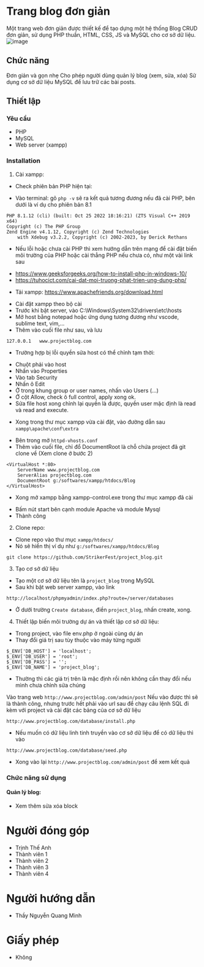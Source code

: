 # Trang blog đơn giản
Một trang web đơn giản được thiết kế để tạo dựng một hệ thống Blog CRUD đơn giản, sử dụng PHP thuần, HTML, CSS, JS và MySQL cho cơ sở dữ liệu.
![image](https://github.com/StrikerFest/project_blog/assets/72716233/67e553ac-503a-471d-8a9e-47a46535352a)

## Chức năng
Đơn giản và gọn nhẹ
Cho phép người dùng quản lý blog (xem, sửa, xóa)
Sử dụng cơ sở dữ liệu MySQL để lưu trữ các bài posts.

## Thiết lập
### Yêu cầu
- PHP
- MySQL
- Web server (xampp)

### Installation

1. Cài xampp:
- Check phiên bản PHP hiện tại:
+ Vào terminal: gõ `php -v` sẽ ra kết quả tương đương nếu đã cài PHP, bên dưới là ví dụ cho phiên bản 8.1

```
PHP 8.1.12 (cli) (built: Oct 25 2022 18:16:21) (ZTS Visual C++ 2019 x64)
Copyright (c) The PHP Group
Zend Engine v4.1.12, Copyright (c) Zend Technologies
    with Xdebug v3.2.2, Copyright (c) 2002-2023, by Derick Rethans    
```

- Nếu lỗi hoặc chưa cài PHP thì xem hướng dẫn trên mạng để cài đặt biến môi trường của PHP hoặc cài thẳng PHP nếu chưa có, như một vài link sau
+ https://www.geeksforgeeks.org/how-to-install-php-in-windows-10/
+ https://tuhocict.com/cai-dat-moi-truong-phat-trien-ung-dung-php/

- Tải xampp: https://www.apachefriends.org/download.html
+ Cài đặt xampp theo bộ cài
+ Trước khi bật server, vào C:\Windows\System32\drivers\etc\hosts
+ Mở host bằng notepad hoặc ứng dụng tương đương như vscode, sublime text, vim,...
+ Thêm vào cuối file như sau, và lưu
```
127.0.0.1   www.projectblog.com
```
- Trường hợp bị lỗi quyền sửa host có thể chỉnh tạm thời:
+ Chuột phải vào host
+ Nhấn vào Properties
+ Vào tab Security
+ Nhấn ô Edit
+ Ở trong khung group or user names, nhấn vào Users (...)
+ Ở cột Allow, check ô full control, apply xong ok.
+ Sửa file host xong chỉnh lại quyền là được, quyền user mặc định là read và read and execute.

- Xong trong thư mục xampp vừa cài đặt, vào đường dẫn sau `xampp\apache\conf\extra`
+ Bên trong mở `httpd-vhosts.conf`
+ Thêm vào cuối file, chỉ đổ DocumentRoot là chỗ chứa project đã git clone về (Xem clone ở bước 2)
```
<VirtualHost *:80>
    ServerName www.projectblog.com
    ServerAlias projectblog.com
    DocumentRoot g:/softwares/xampp/htdocs/Blog
</VirtualHost>
```

- Xong mở xampp bằng xampp-control.exe trong thư mục xampp đã cài
+ Bấm nút start bên cạnh module Apache và module Mysql
+ Thành công

2. Clone repo:
- Clone repo vào thư mục `xampp/htdocs/`
- Nó sẽ hiển thị ví dụ như `g:/softwares/xampp/htdocs/Blog`

```
git clone https://github.com/StrikerFest/project_blog.git
```

3. Tạo cơ sở dữ liệu
- Tạo một cơ sở dữ liệu tên là `project_blog` trong MySQL
- Sau khi bật web server xampp, vào link 
```
http://localhost/phpmyadmin/index.php?route=/server/databases
```
- Ở dưới trường `Create database`, điền `project_blog`, nhấn create, xong.

4. Thiết lập biến môi trường dự án và thiết lập cơ sở dữ liệu:
- Trong project, vào file env.php ở ngoài cùng dự án
- Thay đổi giá trị sau tùy thuộc vào máy từng người
```
$_ENV['DB_HOST'] = 'localhost';
$_ENV['DB_USER'] = 'root';
$_ENV['DB_PASS'] = '';
$_ENV['DB_NAME'] = 'project_blog';
```
- Thường thì các giá trị trên là mặc định rồi nên không cần thay đổi nếu mình chưa chỉnh sửa chúng

Vào trang web `http://www.projectblog.com/admin/post`
Nếu vào được thì sẽ là thành công, nhưng trước hết phải vào url sau để chạy câu lệnh SQL đi kèm với project và cài đặt các bảng của cơ sở dữ liệu
```
http://www.projectblog.com/database/install.php
```

- Nếu muốn có dữ liệu linh tinh truyền vào cơ sở dữ liệu để có dữ liệu thì vào
```
http://www.projectblog.com/database/seed.php
```

- Xong vào lại `http://www.projectblog.com/admin/post` để xem kết quả

### Chức năng sử dụng

#### Quản lý blog:
- Xem thêm sửa xóa block

# Người đóng góp
- Trịnh Thế Anh
- Thành viên 1
- Thành viên 2
- Thành viên 3
- Thành viên 4

# Người hướng dẫn
- Thầy Nguyễn Quang Minh

# Giấy phép
- Không
